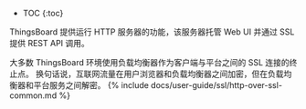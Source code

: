* TOC
{:toc}

ThingsBoard 提供运行 HTTP 服务器的功能，该服务器托管 Web UI 并通过 SSL 提供 REST API 调用。

大多数 ThingsBoard 环境使用负载均衡器作为客户端与平台之间的 SSL 连接的终止点。
换句话说，互联网流量在用户浏览器和负载均衡器之间加密，但在负载均衡器和平台服务之间解密。
{% include docs/user-guide/ssl/http-over-ssl-common.md %}